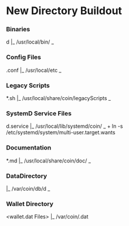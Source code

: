 # New Directory Buildout

### Binaries
<coin>d 
    |_ /usr/local/bin/ _

### Config Files    
<coin>.conf
    |_ /usr/local/etc _
    
### Legacy Scripts
<coin>*.sh
    |_ /usr/local/share/coin/legacyScripts _
    
### SystemD Service Files
<coin>d.service
    |_ /usr/local/lib/systemd/coin/ _
        + ln -s /etc/systemd/system/multi-user.target.wants
        
### Documentation
*.md
    |_ /usr/local/share/coin/doc/ _
    
### DataDirectory
<Generated>
    |_ /var/coin/db/<coin>d _
    
### Wallet Directory
<wallet.dat Files>
    |_ /var/coin/<coin>.dat

    